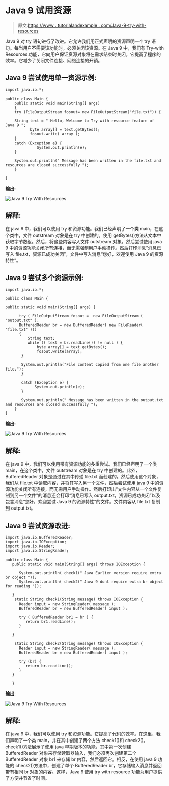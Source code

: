 # Java 9 试用资源

> 原文:[https://www . tutorialandexample . com/Java-9-try-with-resources](https://www.tutorialandexample.com/java-9-try-with-resources)

Java 9 对 try 语句进行了改进。它允许我们用正式声明的资源声明一个 try 语句。每当用户不需要该功能时，必须关闭该资源。在 Java 9 中，我们有 Try-with Resources 功能，它向用户保证资源对象将在需求结束时关闭。它提高了程序的效率。它减少了关闭文件连接、网络连接的开销。

## Java 9 尝试使用单一资源示例:

```
import java.io.*;

public class Main {
	public static void main(String[] args)
	{
	try (FileOutputStream fosout= new FileOutputStream("file.txt")) {

	String text = " Hello, Welcome to Try with resource feature of Java 9 ";
           byte array[] = text.getBytes();
           fosout.write( array );
	}
	catch (Exception e) {
              System.out.println(e);
	}

	System.out.println(" Message has been written in the file.txt and resources are closed successfully ");
	}

}
```

**输出:**

![Java 9 Try With Resources ](../Images/b5bffbe9ee61f5922c9324502e80f93f.png)  

## 解释:

在 java 9 中，我们可以使用 try 和资源功能。我们已经声明了一个类 main，在这个类中，文件 outstream 对象是在 try 中创建的。使用 getBytes()方法从文本中获取字节数组。然后，将这些内容写入文件 outstream 对象，然后尝试使用 java 9 中的资源功能关闭所有连接，而无需强制用户手动操作。然后打印消息“消息已写入 file.txt，资源已成功关闭”，文件中写入消息“您好，欢迎使用 Java 9 的资源特性”。

## Java 9 尝试多个资源示例:

```
import java.io.*;

public class Main {

public static void main(String[] args) {

      try ( FileOutputStream fosout	=  new FileOutputStream ( "output.txt" );
      BufferedReader br = new BufferedReader( new FileReader( "file.txt" )))
      {
          String text;
          while (( text = br.readLine()) != null ) {
              byte array[] = text.getBytes();
              fosout.write(array);
       }

       System.out.println("File content copied from one file another file.");
       }

       catch (Exception e) {
             System.out.println(e);
       }

       System.out.println(" Message has been written in the output.txt and resources are closed successfully ");
	}
}
```

**输出:**

![Java 9 Try With Resources ](../Images/ea21639302d7aa2f628856c586eb010c.png)  

## 解释:

在 java 9 中，我们可以使用带有资源功能的多重尝试。我们已经声明了一个类 main，在这个类中，文件 outstream 对象是在 try 中创建的。此外，BufferedReader 对象是通过在其中传递 file.txt 而创建的。然后使用这个对象，我们从 file.txt 中读取内容，并将其写入另一个文件，然后尝试使用 java 9 中的资源功能关闭所有连接，而无需用户手动操作。然后打印出“文件内容从一个文件复制到另一个文件”的消息还会打印“消息已写入 output.txt，资源已成功关闭”以及包含消息“您好，欢迎尝试 Java 9 的资源特性”的文件。文件内容从 file.txt 复制到 output.txt。

## Java 9 尝试资源改进:

```
import java.io.BufferedReader;
import java.io.IOException;
import java.io.Reader;
import java.io.StringReader;

public class Main {
   public static void main(String[] args) throws IOException {

      System.out.println( check1(" Java Earlier version require extra br object "));
      System.out.println( check2(" Java 9 dont require extra br object for reading "));

   } 
    static String check1(String message) throws IOException {
      Reader input = new StringReader( message );
      BufferedReader br = new BufferedReader( input );

      try ( BufferedReader br1 = br ) {
         return br1.readLine();
      }

   }

    static String check2(String message) throws IOException {
      Reader input = new StringReader( message );
      BufferedReader br = new BufferedReader( input );

      try (br) {
         return br.readLine();
      }
   }

   }
```

**输出:**

![Java 9 Try With Resources ](../Images/82a0ecf42d83e506040b62492134f099.png)  

## 解释:

在 java 9 中，我们可以使用 try 和资源功能。它提高了代码的效率。在这里，我们声明了一个类 main，并在其中创建了两个方法 check1()和 check2()。check1()方法展示了使用 java 早期版本的功能，其中第一次创建 BufferedReader 对象来存储读取器输入，我们必须再次创建第二个 BufferedReader 对象 br1 来存储 br 内容，然后返回它。相反，在使用 java 9 功能的 check2()方法中，创建了单个 BufferedReader br，它存储输入消息并返回带有相同 br 对象的内容。这样，Java 9 使用 try with resource 功能为用户提供了方便并节省了时间。